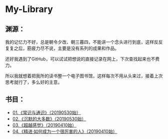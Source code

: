 # My-Library

## 渊源：

我的记忆力不好，总是朝令夕改、朝三暮四，不能讲一个念头进行到底，这样反反复复之后，筋疲力尽不说，主要是没有系列的成果和作品。

还好我遇到了GitHub，可以试试把想说的直接记录在网上，下次查找起来也不费力。

所以我就想着把我所的读书整一个电子图书馆，这样每次不用从头来过，接着上次思考就行了，多么好的主意。

## 书目：

- [01.《常识与通识》（20190530始）](ch01.《常识与通识》.md)
- [02.《沉默的大多数》（20190530始）](ch02.《沉默的大多数》.md)
- [03.《超越感觉》（20190410始）](ch03.《超越感觉》.md)
- [04.《精进·如何成为一个很厉害的人》（20190410始）](ch04.《精进·如何成为一个很厉害的人》.md)
